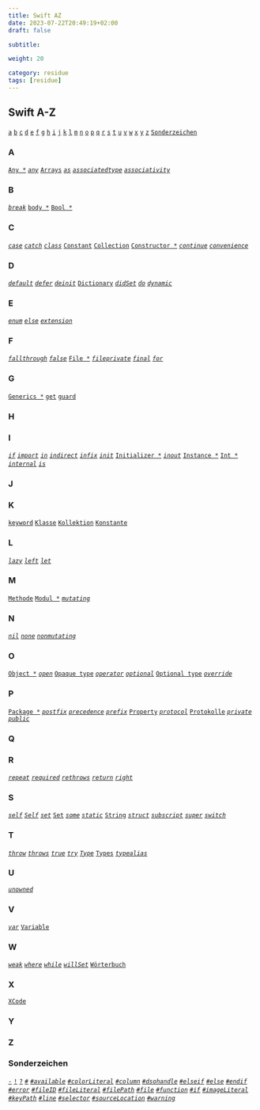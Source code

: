 ```yaml
---
title: Swift AZ
date: 2023-07-22T20:49:19+02:00
draft: false

subtitle: 

weight: 20

category: residue
tags: [residue]
---
```


## Swift A-Z

<!-- Content navigation -->

[`a`](#a) [`b`](#b) [`c`](#c) [`d`](#d) [`e`](#e) [`f`](#f) [`g`](#g) [`h`](#h) [`i`](#i) [`j`](#j) [`k`](#k) [`l`](#l) [`m`](#m) [`n`](#n) [`o`](#o) [`p`](#p) [`q`](#q) [`r`](#r) [`s`](#s) [`t`](#t) [`u`](#u) [`v`](#v) [`w`](#w) [`x`](#x) [`y`](#y) [`z`](#z) [`Sonderzeichen`](#Sonderzeichen)

### A
[`Any *`]() 
[_`any`_](./swift-keyword-any)
[`Arrays`](./swift-intro-arrays)
[_`as`_](./swift-keyword-as)
[_`associatedtype`_](./swift-keyword-associatedtype)
[_`associativity`_](./swift-keyword-associativity)
[]() []() []() []() []() []() []() []()  

### B
[_`break`_](./swift-keyword-break)
[`body *`]()
[`Bool *`]() 
[]() []() []() []() []() []() []() []()   

### C
[_`case`_](./swift-keyword-case)
[_`catch`_](./swift-keyword-catch)
[_`class`_](./swift-keyword-class)
[`Constant`](./swift-intro-constants) 
[`Collection`](./swift-intro-collections)
[`Constructor *`]()
[_`continue`_](./swift-keyword-continue)
[_`convenience`_](./swift-keyword-convenience)
[]() []() []() []() []() []() []() []()     

### D
[_`default`_](./swift-keyword-default)
[_`defer`_](./swift-keyword-defer)
[_`deinit`_](./swift-keyword-deinit)
[`Dictionary`](./swift-intro-dictionaries)
[_`didSet`_](./swift-keyword-didset)
[_`do`_](./swift-keyword-do)
[_`dynamic`_](./swift-keyword-dynamic)
[]() []() []() []() []() []() []() []()  
  
### E
[_`enum`_](./swift-keyword-enum)
[_`else`_](./swift-keyword-else)
[_`extension`_](./swift-keyword-extension) 
[]() []() []() []() []() []() []()  
   
### F
[_`fallthrough`_](./swift-keyword-fallthrough)
[_`false`_](./swift-keyword-false)
[`File *`]()
[_`fileprivate`_](./swift-keyword-fileprivate)
[_`final`_](./swift-keyword-final) 
[_`for`_](./swift-keyword-for)
[]() []() []() []() []() []() []()   

### G
[`Generics *`]()
[`get`](./swift-keyword-get)
[`guard`](./swift-keyword-guard)
[]() []() []() []() []() []() []()   

### H
[]() []() []() []() []() []() []()   

### I
[_`if`_](./swift-keyword-if)
[_`import`_](./swift-keyword-import)
[_`in`_](./swift-keyword-in)
[_`indirect`_](./swift-keyword-indirect)
[_`infix`_](./swift-keyword-infix)
[_`init`_](./swift-keyword-init)
[`Initializer *`]()
[_`inout`_](./swift-keyword-inout)
[`Instance *`]()
[`Int *`]()
[_`internal`_](./swift-keyword-internal)
[_`is`_](./swift-keyword-is)
[]() []() []() []() []() []()   

### J
[]() []() []() []() []() []() []()  

### K
[`keyword`](./swift-keywords) []() []() []() []() []() 
[`Klasse`](./swift-intro-classes)
[`Kollektion`](./swift-intro-collections)
[`Konstante`](./swift-intro-constants)  

### L
[_`lazy`_](./swift-keyword-lazy)
[_`left`_](./swift-keyword-left)
[_`let`_](./swift-keyword-let)
[]() []() []() []() []() []() []() []()   

### M
[`Methode`](./swift-intro-methodes)
[`Modul *`]()
[_`mutating`_](./swift-keyword-mutating)
[]() []() []() []() []() []() []() []()   

### N
[_`nil`_](./swift-keyword-nil)
[_`none`_](./swift-keyword-none)
[_`nonmutating`_](./swift-keyword-nonmutating)
[]() []() []() []() []() []() []() []()   

### O
[`Object *`]()
[_`open`_](./swift-keyword-open)
[`Opaque type`](./swift-intro-opaque_types) 
[_`operator`_](./swift-keyword-operator) 
[_`optional`_](./swift-keyword-optional)
[`Optional type`](./swift-intro-optional_types)
[_`override`_](./swift-keyword-override)
[]() []() []() []() []() []() []() []()   

### P
[`Package *`]()
[_`postfix`_](./swift-keyword-postfix) 
[_`precedence`_](./swift-keyword-precedence) 
[_`prefix`_](./swift-keyword-prefix) 
[`Property`](./swift-intro-properties)
[_`protocol`_](./swift-keyword-protocol)
[`Protokolle`](./swift-intro-protokols) 
[_`private`_](./swift-keyword-private)
[_`public`_](./swift-keyword-public)
[]() []() []() []() []() []() []()   

### Q
[]() []() []() []() []() []() []()   

### R
[_`repeat`_](./swift-keyword-repeat)
[_`required`_](./swift-keyword-required) 
[_`rethrows`_](./swift-keyword-rethrows)
[_`return`_](./swift-keyword-return)
[_`right`_](./swift-keyword-right)
[]() []() []() []() []() []() []()   

### S
[_`self`_](./swift-keyword-self)
[_`Self`_](./swift-keyword-capitalself)
[_`set`_](./swift-keyword-set) 
[`Set`](./swift-intro-sets) 
[_`some`_](./swift-keyword-some) 
[_`static`_](./swift-keyword-static)
[`String`](./swift-intro-strings)
[_`struct`_](./swift-keyword-struct)
[_`subscript`_](./swift-keyword-subscript)
[_`super`_](./swift-keyword-super)
[_`switch`_](./swift-keyword-switch)
[]() []() []() []() []() []() []()  

### T
[_`throw`_](./swift-keyword-throw)
[_`throws`_](./swift-keyword-throws)
[_`true`_](./swift-keyword-true)
[_`try`_](./swift-keyword-try)
[_`Type`_](./swift-keyword-type) 
[`Types`](./swift-intro-types) 
[_`typealias`_](./swift-keyword-typealias)
[]() []() []() []() []() []() []()   

### U
[_`unowned`_](./swift-keyword-unowned)
[]() []() []() []() []() []() []()   

### V
[_`var`_](./swift-keyword-var)
[`Variable`](./swift-intro-variables)
[]() []() []() []() []() []() []()   

### W
[_`weak`_](./swift-keyword-weak)
[_`where`_](./swift-keyword-where)
[_`while`_](./swift-keyword-while)
[_`willSet`_](./swift-keyword-willset)
[`Wörterbuch`](./swift-intro-dictionaries)
[]() []() []() []() []() []() []()   

### X
[`XCode`]() []() []() []() []()   

### Y
[]() []() []() []() []() []()  

### Z
[]() []() []() []() []() []()  

### Sonderzeichen
[_`-`_](./swift-keyword-underscore)
[`!`]() 
[`?`]() 
[`#`]() 
[_`#available`_](./swift-keyword-hash-available)
[_`#colorLiteral`_](./swift-keyword-hash-colorliteral)
[_`#column`_](./swift-keyword-hash-column)
[_`#dsohandle`_](./swift-keyword-hash-dsohandle)
[_`#elseif`_](./swift-keyword-hash-elseif)
[_`#else`_](./swift-keyword-hash-else)
[_`#endif`_](./swift-keyword-hash-endif)
[_`#error`_](./swift-keyword-hash-error)
[_`#fileID`_](./swift-keyword-hash-fileid)
[_`#fileLiteral`_](./swift-keyword-hash-fileliteral)
[_`#filePath`_](./swift-keyword-hash-filepath)
[_`#file`_](./swift-keyword-hash-file)
[_`#function`_](./swift-keyword-hash-function)
[_`#if`_](./swift-keyword-hash-if)
[_`#imageLiteral`_](./swift-keyword-hash-imageliteral)
[_`#keyPath`_](./swift-keyword-hash-keypath)
[_`#line`_](./swift-keyword-hash-line)
[_`#selector`_](./swift-keyword-hash-selector)
[_`#sourceLocation`_](./swift-keyword-hash-sourcelocation)
[_`#warning`_](./swift-keyword-hash-warning)
[]() []() []() []() []() []()  
